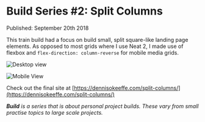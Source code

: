 # Build Series #2: Split Columns

Published: September 20th 2018

This train build had a focus on build small, split square-like landing page elements. As opposed to most grids where I use Neat 2, I made use of flexbox and `flex-direction: column-reverse` for mobile media grids.

![Desktop view](https://res.cloudinary.com/gitgoodclub/image/upload/v1537306064/icr1mblmhxlfezfrpn5h.png 'Desktop view')

![Mobile View](https://res.cloudinary.com/gitgoodclub/image/upload/v1537306075/urtspghrm9x0cp6vudpv.png 'Mobile view')

Check out the final site at [https://dennisokeeffe.com/split-columns/](https://dennisokeeffe.com/split-columns/)

_**Build** is a series that is about personal project builds. These vary from small practise topics to large scale projects._
